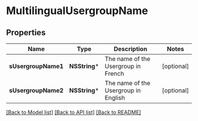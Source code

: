 # MultilingualUsergroupName

## Properties
Name | Type | Description | Notes
------------ | ------------- | ------------- | -------------
**sUsergroupName1** | **NSString*** | The name of the Usergroup in French | [optional] 
**sUsergroupName2** | **NSString*** | The name of the Usergroup in English | [optional] 

[[Back to Model list]](../README.md#documentation-for-models) [[Back to API list]](../README.md#documentation-for-api-endpoints) [[Back to README]](../README.md)


